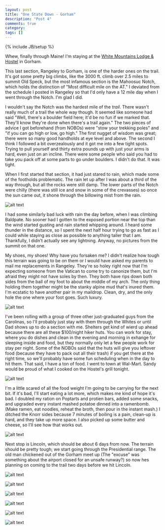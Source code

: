 ```yaml
---
layout: post
title: "One State Down - Gorham"
description: "Post 4"
comments: true
category:
tags: []
---
```

{% include JB/setup %}

Whew, finally through Maine! I'm staying at the [White Mountains Lodge & Hostel](https://www.whitemountainslodgeandhostel.com) in Gorham.

This last section, Rangeley to Gorham, is one of the harder ones on the trail. It's got some pretty big climbs, like the 3000 ft. climb over 2.5 miles to summit Old Speck, but the most infamous section is the Mahoosuc Notch, which holds the distinction of "Most difficult mile on the AT." I deviated from the schedule I posted in Rangeley so that I'd only have a 12 mile day when I went through the Notch. I'm glad I did.

I wouldn't say the Notch was the hardest mile of the *trail*. There wasn't really much of a trail the whole way though. It seemed like someone had said "Well, there's a boulder field here; it'd be no fun if we marked that. They'll know they're done when there's a trail again." The two pieces of advice I got beforehand (from NOBOs) were "stow your trekking poles" and "if you can go high or low, go high." The first nugget of wisdom was great; there were so many good handholds at eye level and above. The second I think I followed a bit overzealously and it got me into a few tight spots. Trying to pull yourself and thirty extra pounds up with just your arms is hard, even just on an incline. There were some people who said you had to take you pack off at some parts to go under boulders. I didn't do that. It was tight.

When I first started that section, it had just stared to rain, which made some of the footholds problematic. The rain let up after I was about a third of the way through, but all the rocks were still damp. The lower parts of the Notch were chilly (there was still ice and snow in some of the crevasses) so once the sun came out, it shone through the billowing mist from the rain.

![alt text](https://raw.githubusercontent.com/SilensAngelusNex/silensangelusnex.github.com/master/_images/gorham/20170619_170814.jpg "Looking back down Baldpate")

I had some similarly bad luck with rain the day before, when I was climbing Baldpate. No sooner had I gotten to the exposed portion near the top than the wind started gusting and rain started whipping around. I heard some thunder in the distance, so I spent the next half hour trying to go as fast as I could while staying as close as possible to anything taller that I am. Thankfully, I didn't actually see any lightning. Anyway, no pictures from the summit on that one.

My shoes, my shoes! Why have you forsaken me? I didn't realize how tough this terrain was going to be on them or I would have asked my parents to mail me replacements in Rangeley. They're so holey right now that I'm expecting someone from the Vatican to come try to canonize them, but I'm afraid they might not have soles by then. They both have rips down both sides from the ball of my foot to about the middle of my arch. The only thing holding them together might be the stanky alpine mud that's inured them. I'm ecstatic to have another pair in my maildrop. Clean, dry, and the only hole the one where your foot goes. Such luxury.

![alt text](https://raw.githubusercontent.com/SilensAngelusNex/silensangelusnex.github.com/master/_images/gorham/20170622_154501.jpg "The daamagez")

I've been rolling with a group of three other just-graduated guys from the Carolinas, so I'll probably just stay with them through the Whites or until Dad shows up to do a section with me. Shelters get kind of wierd up ahead because there are all these $100/night hiker huts. You can work for stay, where you do dishes and clean in the evening and morning in exhange for sleeping inside and food, but they normally only let a few people work for stay per night. Some of the NOBOs said that the huts will give you leftover food (because they have to pack out all their trash) if you get there at the right time, so we'll probably have some fun scheduling when in the day to hit them. That said, I have a ton of food. I went to town at Wal-Mart. Sandy would be proud of what I cooked on the Hostel's grill tonight.

![alt text](https://raw.githubusercontent.com/SilensAngelusNex/silensangelusnex.github.com/master/_images/gorham/20170622_211520.jpg "Dinner")

I'm a little scared of all the food weight I'm going to be carrying for the next bit. If it's bad, I'll start eating a lot more, which makes me kind of hope it's bad. I doubled my ration on Poptarts and protien bars, added some snacks, and upgraded every instant mashed potatoe dinned into a ramenbomb. (Make ramen, eat noodles, reheat the broth, then pour in the instant mash.) I ditched the Knorr sides because 7 minutes of boiling is a pain, clean-up is hard, and they take up more space. I also picked up some butter and cheese, so I'll see how that works out.

![alt text](https://raw.githubusercontent.com/SilensAngelusNex/silensangelusnex.github.com/master/_images/gorham/20170622_214951.jpg "Food for the road")

Next stop is Lincoln, which should be about 6 days from now. The terrain should be pretty tough; we start going through the Presidential range. The old man chickened out of the Gorham meet up (The "excuse" was something about the airport closed for an unsafe runway?) so now hes planning on coming to the trail two days before we hit Lincoln.

![alt text](https://raw.githubusercontent.com/SilensAngelusNex/silensangelusnex.github.com/master/_images/gorham/20170617_194538.jpg "Sabbath Day Pond before the rain")

![alt text](https://raw.githubusercontent.com/SilensAngelusNex/silensangelusnex.github.com/master/_images/gorham/20170618_081800.jpg "View from Bemis Mountain")

![alt text](https://raw.githubusercontent.com/SilensAngelusNex/silensangelusnex.github.com/master/_images/gorham/20170620_114135.jpg "On the way up Old Speck")

![alt text](https://raw.githubusercontent.com/SilensAngelusNex/silensangelusnex.github.com/master/_images/gorham/20170620_132603.jpg "View down Mahoosuc Arm")

![alt text](https://raw.githubusercontent.com/SilensAngelusNex/silensangelusnex.github.com/master/_images/gorham/20170621_082134.jpg "On Old Goose Mountain")

![alt text](https://raw.githubusercontent.com/SilensAngelusNex/silensangelusnex.github.com/master/_images/gorham/20170621_110721.jpg "Clouds roll in over Mount Carlo")
